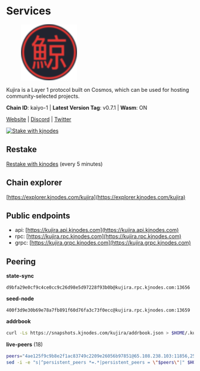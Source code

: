 # Services

<figure><img src="https://raw.githubusercontent.com/kj89/cosmos-images/main/logos/kujira.png" width="150" alt=""><figcaption></figcaption></figure>

Kujira is a Layer 1 protocol built on Cosmos, which can be used for  hosting community-selected projects.

**Chain ID**: kaiyo-1 | **Latest Version Tag**: v0.7.1 | **Wasm**: ON

[Website](https://kujira.app) | [Discord](https://discord.gg/teamkujira) | [Twitter](https://twitter.com/TeamKujira)

[![Stake with kjnodes](https://i.ibb.co/cr44Q8j/button-stake-with-kjnodes.png)](https://restake.app/kujira/kujiravaloper1tnuqj73jfn3724lqz34c27tuv80nv336sadqym)

## Restake

[Restake with kjnodes](https://restake.app/kujira/kujiravaloper1tnuqj73jfn3724lqz34c27tuv80nv336sadqym) (every 5 minutes)
## Chain explorer
[https://explorer.kjnodes.com/kujira](https://explorer.kjnodes.com/kujira)

## Public endpoints

* api: [https://kujira.api.kjnodes.com](https://kujira.api.kjnodes.com)
* rpc: [https://kujira.rpc.kjnodes.com](https://kujira.rpc.kjnodes.com)
* grpc: [https://kujira.grpc.kjnodes.com](https://kujira.grpc.kjnodes.com)

## Peering

**state-sync**

```text
d9bfa29e0cf9c4ce0cc9c26d98e5d97228f93b0b@kujira.rpc.kjnodes.com:13656
```

**seed-node**

```text
400f3d9e30b69e78a7fb891f60d76fa3c73f0ecc@kujira.rpc.kjnodes.com:13659
```

**addrbook**
```bash
curl -Ls https://snapshots.kjnodes.com/kujira/addrbook.json > $HOME/.kujira/config/addrbook.json
```

**live-peers** (18)
```bash
peers="4ae125f9c9b8e2f1ac83749c2209e26056b97851@65.108.238.103:11856,2544287899424decd29c659445578a579a500ab2@85.10.200.231:31095,3d150f6a71caca5607daff69c9049c04c37da64e@51.210.223.186:30095,cd11312654b4368dd2097afd468356d03a92cfe6@178.63.184.132:26656,b802fbfb83d6400639f17f2883f30a46ee6b05ad@51.210.223.185:32095,d6f2eee997d108d4fde5683e31d678427376dfce@77.68.27.75:26656,fa57c7c253be46ad9f696ee2f2c1d72cbc6a1591@146.59.52.135:31095,129771a48f43b83c6144c7d282ad1da62434cc07@15.204.197.12:26656,01cf570d3b08fdb5fe2f307cb485de7a35a3af23@135.148.55.229:11856,9dc8a19299064e8d5a414a1fc25dd0d12d9871c8@138.201.16.240:30095,3a7733d4b670a672db326bd6e5f8ae37e14a3dbd@138.201.226.227:26656,ffac364ae5a9a730b49f02ba95b11878f76b7043@135.125.189.131:31095,bd2821b2dc8b928946026caf3e9bd1e7a0013a61@145.239.10.46:13656,66c551ebcb68fe343c7e2720593dc47426813a68@93.189.30.101:26656,ccffabe81f2de8a81e171f93fe1209392bf9993f@65.108.234.59:26656,ecafd5cadaf3526a588550a7bc343ce2670c988d@185.16.39.231:26656,4db916788d45d5454cfe7a68ca02c56996ee6b96@194.163.151.124:26656,d9bfa29e0cf9c4ce0cc9c26d98e5d97228f93b0b@65.109.88.38:13656"
sed -i -e "s|^persistent_peers *=.*|persistent_peers = \"$peers\"|" $HOME/.kujira/config/config.toml
```
